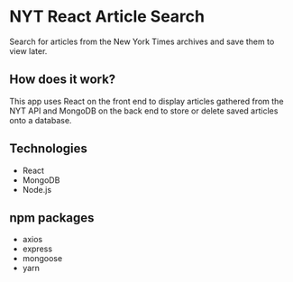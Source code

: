 # NYT React Article Search

Search for articles from the New York Times archives and save them to view later.

## How does it work?

This app uses React on the front end to display articles gathered from
the NYT API and MongoDB on the back end to store or delete saved articles 
onto a database.

## Technologies
* React
* MongoDB
* Node.js

## npm packages
* axios
* express
* mongoose
* yarn
